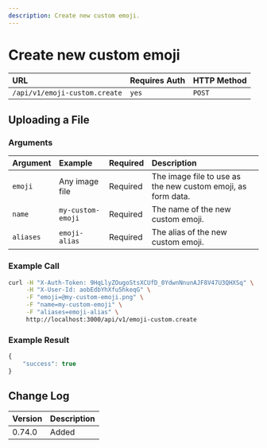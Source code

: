 ```yaml
---
description: Create new custom emoji.
---
```


# Create new custom emoji



| URL | Requires Auth | HTTP Method |
| :--- | :--- | :--- |
| `/api/v1/emoji-custom.create` | `yes` | `POST` |

## Uploading a File

### Arguments

| Argument | Example | Required | Description |
| :--- | :--- | :--- | :--- |
| `emoji` | Any image file | Required | The image file to use as the new custom emoji, as form data. |
| `name` | `my-custom-emoji` | Required | The name of the new custom emoji. |
| `aliases` | `emoji-alias` | Required | The alias of the new custom emoji. |

### Example Call

```bash
curl -H "X-Auth-Token: 9HqLlyZOugoStsXCUfD_0YdwnNnunAJF8V47U3QHXSq" \
     -H "X-User-Id: aobEdbYhXfu5hkeqG" \
     -F "emoji=@my-custom-emoji.png" \
     -F "name=my-custom-emoji" \
     -F "aliases=emoji-alias" \
     http://localhost:3000/api/v1/emoji-custom.create
```

### Example Result

```javascript
{
    "success": true
}
```

## Change Log

| Version | Description |
| :--- | :--- |
| 0.74.0 | Added |

